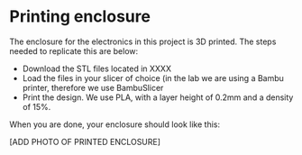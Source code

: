 

# Printing enclosure

The enclosure for the electronics in this project is 3D printed. The steps needed to replicate this are below:

- Download the STL files located in XXXX
- Load the files in your slicer of choice (in the lab we are using a Bambu printer, therefore we use BambuSlicer
- Print the design. We use PLA, with a layer height of 0.2mm and a density of 15%.

When you are done, your enclosure should look like this:

[ADD PHOTO OF PRINTED ENCLOSURE]



